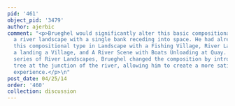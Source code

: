 ```yaml
---
pid: '461'
object_pid: '3479'
author: ajerbic
comment: "<p>Brueghel would significantly alter this basic compositional format of
  a river landscape with a single bank receding into space. He had already explored
  this compositional type in Landscape with a Fishing Village, River Landscape with
  a landing a Village, and A River Scene with Boats Unloading at Quay. Within this
  series of River Landscapes, Brueghel changed the composition by introducing a large
  tree at the junction of the river, allowing him to create a more satisfying spatial
  experience.</p>\n"
post_date: 04/25/14
order: '460'
collection: discussion
---
```

